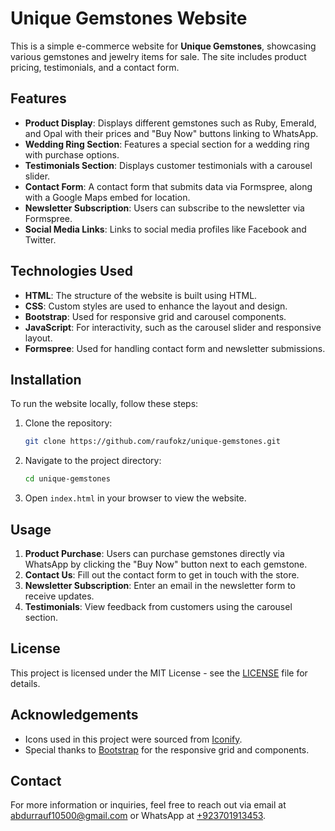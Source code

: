 # Unique Gemstones Website

This is a simple e-commerce website for **Unique Gemstones**, showcasing various gemstones and jewelry items for sale. The site includes product pricing, testimonials, and a contact form.

## Features

- **Product Display**: Displays different gemstones such as Ruby, Emerald, and Opal with their prices and "Buy Now" buttons linking to WhatsApp.
- **Wedding Ring Section**: Features a special section for a wedding ring with purchase options.
- **Testimonials Section**: Displays customer testimonials with a carousel slider.
- **Contact Form**: A contact form that submits data via Formspree, along with a Google Maps embed for location.
- **Newsletter Subscription**: Users can subscribe to the newsletter via Formspree.
- **Social Media Links**: Links to social media profiles like Facebook and Twitter.

## Technologies Used

- **HTML**: The structure of the website is built using HTML.
- **CSS**: Custom styles are used to enhance the layout and design.
- **Bootstrap**: Used for responsive grid and carousel components.
- **JavaScript**: For interactivity, such as the carousel slider and responsive layout.
- **Formspree**: Used for handling contact form and newsletter submissions.

## Installation

To run the website locally, follow these steps:

1. Clone the repository:
    ```bash
    git clone https://github.com/raufokz/unique-gemstones.git
    ```

2. Navigate to the project directory:
    ```bash
    cd unique-gemstones
    ```

3. Open `index.html` in your browser to view the website.

## Usage

1. **Product Purchase**: Users can purchase gemstones directly via WhatsApp by clicking the "Buy Now" button next to each gemstone.
2. **Contact Us**: Fill out the contact form to get in touch with the store.
3. **Newsletter Subscription**: Enter an email in the newsletter form to receive updates.
4. **Testimonials**: View feedback from customers using the carousel section.

## License

This project is licensed under the MIT License - see the [LICENSE](LICENSE) file for details.

## Acknowledgements

- Icons used in this project were sourced from [Iconify](https://iconify.design/).
- Special thanks to [Bootstrap](https://getbootstrap.com/) for the responsive grid and components.

## Contact

For more information or inquiries, feel free to reach out via email at [abdurrauf10500@gmail.com](mailto:abdurrauf10500@gmail.com) or WhatsApp at [+923701913453](https://wa.me/+923701913453).
